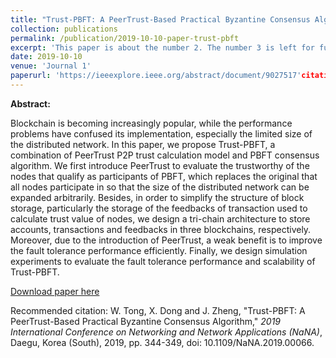 ```yaml
---
title: "Trust-PBFT: A PeerTrust-Based Practical Byzantine Consensus Algorithm"
collection: publications
permalink: /publication/2019-10-10-paper-trust-pbft
excerpt: 'This paper is about the number 2. The number 3 is left for future work.'
date: 2019-10-10
venue: 'Journal 1'
paperurl: 'https://ieeexplore.ieee.org/abstract/document/9027517'citation: 'W. Tong, X. Dong and J. Zheng, "Trust-PBFT: A PeerTrust-Based Practical Byzantine Consensus Algorithm," 2019 International Conference on Networking and Network Applications (NaNA), Daegu, Korea (South), 2019, pp. 344-349, doi: 10.1109/NaNA.2019.00066.'
---
```

**Abstract:**

Blockchain is becoming increasingly popular, while the performance problems have confused its implementation, especially the limited size of the distributed network. In this paper, we propose Trust-PBFT, a combination of PeerTrust P2P trust calculation model and PBFT consensus algorithm. We first introduce PeerTrust to evaluate the trustworthy of the nodes that qualify as participants of PBFT, which replaces the original that all nodes participate in so that the size of the distributed network can be expanded arbitrarily. Besides, in order to simplify the structure of block storage, particularly the storage of the feedbacks of transaction used to calculate trust value of nodes, we design a tri-chain architecture to store accounts, transactions and feedbacks in three blockchains, respectively. Moreover, due to the introduction of PeerTrust, a weak benefit is to improve the fault tolerance performance efficiently. Finally, we design simulation experiments to evaluate the fault tolerance performance and scalability of Trust-PBFT.

[Download paper here](https://ieeexplore.ieee.org/abstract/document/9027517)

Recommended citation: W. Tong, X. Dong and J. Zheng, "Trust-PBFT: A PeerTrust-Based Practical Byzantine Consensus Algorithm," *2019 International Conference on Networking and Network Applications (NaNA)*, Daegu, Korea (South), 2019, pp. 344-349, doi: 10.1109/NaNA.2019.00066.